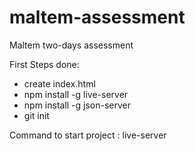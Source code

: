 # maltem-assessment
Maltem two-days assessment

First Steps done:
- create index.html
- npm install -g live-server
- npm install -g json-server
- git init

Command to start project : live-server
